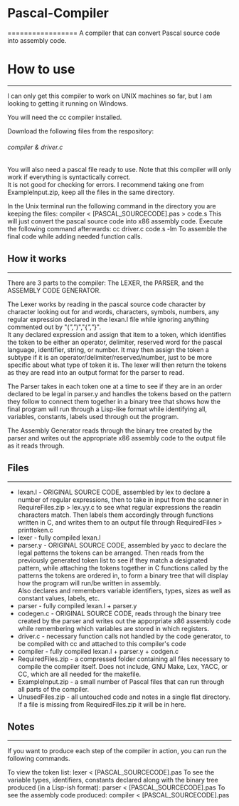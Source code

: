 # Pascal-Compiler
=================
A compiler that can convert Pascal source code into assembly code.
# How to use
-------------

I can only get this compiler to work on UNIX machines so far, but I am looking to getting it running on Windows.

You will need the cc compiler installed.

Download the following files from the respository: 

###### compiler & driver.c

You will also need a pascal file ready to use.  Note that this compiler will only work if everything is syntactically correct.  
It is not good for checking for errors.  I recommend taking one from ExampleInput.zip, keep all the files in the same directory.

In the Unix terminal run the following command in the directory you are keeping the files:
	compiler < [PASCAL_SOURCECODE].pas > code.s
This will just convert the pascal source code into x86 assembly code.  Execute the following command afterwards:
	cc driver.c code.s -lm
To assemble the final code while adding needed function calls.


## How it works
----------------

There are 3 parts to the compiler: The LEXER, the PARSER, and the ASSEMBLY CODE GENERATOR.  

The Lexer works by reading in the pascal source code character by character looking out for and words, characters, symbols, numbers,
any regular expression declared in the lexan.l file while ignoring anything commented out by  "(*","*)","{*","*}".  
It any declared expression and assign that item to a token, which identifies the token to be either an operator, delimiter,
reserved word for the pascal language, identifier, string, or number.  It may then assign the token a subtype if it is an 
operator/delimiter/reserved/number, just to be more specific about what type of token it is.  The lexer will then return the 
tokens as they are read into an output format for the parser to read.

The Parser takes in each token one at a time to see if they are in an order declared to be legal in parser.y and handles the tokens
based on the pattern they follow to connect them together in a binary tree that shows how the final program will run through a
Lisp-like format while identifying all, variables, constants, labels used through out the program.

The Assembly Generator reads through the binary tree created by the parser and writes out the appropriate x86 assembly code to the
output file as it reads through.

## Files
---------
* lexan.l - ORIGINAL SOURCE CODE, assembled by lex to declare a number of regular expressions, then to take in input from the scanner 
in RequireFiles.zip > lex.yy.c to see what regular expressions the readin characters match. Then labels them accordingly through
functions written in C, and writes them to an output file through RequiredFiles > printtoken.c
* lexer - fully compiled lexan.l
* parser.y - ORIGINAL SOURCE CODE, assembled by yacc to declare the legal patterns the tokens can be arranged.  Then reads from the
previously generated token list to see if they match a designated pattern, while attaching the tokens together in C functions called
by the patterns the tokens are ordered in, to form a binary tree that will display how the program will run/be written in assembly.  
Also declares and remembers variable identifiers, types, sizes as well as constant values, labels, etc.
* parser - fully compiled lexan.l + parser.y
* codegen.c - ORIGINAL SOURCE CODE, reads through the binary tree created by the parser and writes out the
apporpriate x86 assembly code while remembering which variables are stored in which registers.
* driver.c - necessary function calls not handled by the code generator, to be compiled with cc and attached to this 
compiler's code
* compiler - fully compiled lexan.l + parser.y + codgen.c
* RequiredFiles.zip - a compressed folder containing all files necessary to compile the compiler itself.  Does not include,
GNU Make, Lex, YACC, or CC, which are all needed for the makefile.
* ExampleInput.zip - a small number of Pascal files that can run through all parts of the compiler.
* UnusedFiles.zip - all untouched code and notes in a single flat directory.  If a file is missing from RequiredFiles.zip it will be in here.


## Notes
---------

If you want to produce each step of the compiler in action, you can run the following commands.

To view the token list:
	lexer < [PASCAL_SOURCECODE].pas
To see the variable types, identifiers, constants declared along with the binary tree produced (in a Lisp-ish format):
	parser < [PASCAL_SOURCECODE].pas
To see the assembly code produced:
	compiler < [PASCAL_SOURCECODE].pas
